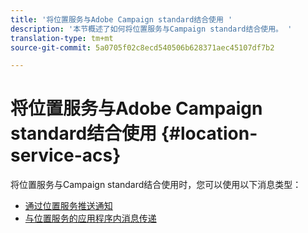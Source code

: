 ```yaml
---
title: '将位置服务与Adobe Campaign standard结合使用 '
description: '本节概述了如何将位置服务与Campaign standard结合使用。 '
translation-type: tm+mt
source-git-commit: 5a0705f02c8ecd540506b628371aec45107df7b2

---
```



# 将位置服务与Adobe Campaign standard结合使用 {#location-service-acs}

将位置服务与Campaign standard结合使用时，您可以使用以下消息类型：

* [通过位置服务推送通知](/help/use-places-with-other-solutions/places-acs/places-acs-push-notifications.md)
* [与位置服务的应用程序内消息传递](/help/use-places-with-other-solutions/places-acs/places-acs-in-app-messages.md)